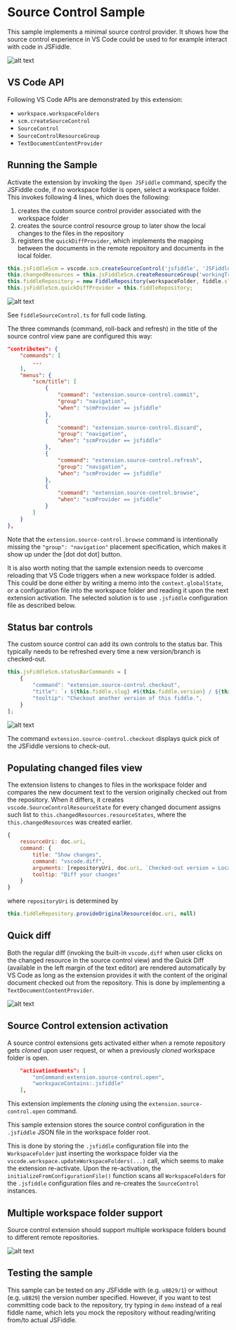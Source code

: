 # Source Control Sample

This sample implements a minimal source control provider. It shows how the source control experience in VS Code could be used to for example interact with code in JSFiddle.

![alt text](resources/images/demo.gif "Extension demo")

## VS Code API

Following VS Code APIs are demonstrated by this extension:

- `workspace.workspaceFolders`
- `scm.createSourceControl`
- `SourceControl`
- `SourceControlResourceGroup`
- `TextDocumentContentProvider`

## Running the Sample

Activate the extension by invoking the `Open JSFiddle` command, specify the JSFiddle code, if no workspace folder is open, select a workspace folder. This invokes following 4 lines, which does the following:

1. creates the custom source control provider associated with the workspace folder
1. creates the source control resource group to later show the local changes to the files in the repository
1. registers the `quickDiffProvider`, which implements the mapping between the documents in the remote repository and documents in the local folder.

```javascript
this.jsFiddleScm = vscode.scm.createSourceControl('jsfiddle', 'JSFiddle #' + fiddle.slug, workspaceFolder.uri);
this.changedResources = this.jsFiddleScm.createResourceGroup('workingTree', 'Changes');
this.fiddleRepository = new FiddleRepository(workspaceFolder, fiddle.slug);
this.jsFiddleScm.quickDiffProvider = this.fiddleRepository;
```

![alt text](resources/images/source_control_view.PNG "Source control view")

See `fiddleSourceControl.ts` for full code listing.

The three commands (command, roll-back and refresh) in the title of the source control view pane are configured this way:

```JSON
"contributes": {
    "commands": [
        ...
    ],
    "menus": {
        "scm/title": [
            {
                "command": "extension.source-control.commit",
                "group": "navigation",
                "when": "scmProvider == jsfiddle"
            },
            {
                "command": "extension.source-control.discard",
                "group": "navigation",
                "when": "scmProvider == jsfiddle"
            },
            {
                "command": "extension.source-control.refresh",
                "group": "navigation",
                "when": "scmProvider == jsfiddle"
            },
            {
                "command": "extension.source-control.browse",
                "when": "scmProvider == jsfiddle"
            }
        ]
    }
},
```

Note that the `extension.source-control.browse` command is intentionally missing the `"group": "navigation"` placement specification, which makes it show up under the [dot dot dot] button.

It is also worth noting that the sample extension needs to overcome reloading that VS Code triggers when a new workspace folder is added. This could be done either by writing a memo into the `context.globalState`, or a configuration file into the workspace folder and reading it upon the next extension activation. The selected solution is to use `.jsfiddle` configuration file as described below.

## Status bar controls

The custom source control can add its own controls to the status bar. This typically needs to be refreshed every time a new version/branch is checked-out.

```javascript
this.jsFiddleScm.statusBarCommands = [
    {
        "command": "extension.source-control.checkout",
        "title": `↕ ${this.fiddle.slug} #${this.fiddle.version} / ${this.latestFiddleVersion}`,
        "tooltip": "Checkout another version of this fiddle.",
    }
];
```

![alt text](resources/images/status_bar.PNG "Status bar integration")

The command `extension.source-control.checkout` displays quick pick of the JSFiddle versions to check-out.

## Populating changed files view

The extension listens to changes to files in the workspace folder and compares the new document text to the version originally checked out from the repository. When it differs, it creates `vscode.SourceControlResourceState` for every changed document assigns such list to `this.changedResources.resourceStates`, where the `this.changedResources` was created earlier.

```javascript
{
    resourceUri: doc.uri,
    command: {
        title: "Show changes",
        command: "vscode.diff",
        arguments: [repositoryUri, doc.uri, `Checked-out version ↔ Local changes`],
        tooltip: "Diff your changes"
    }
}
```

where `repositoryUri` is determined by

```javascript
this.fiddleRepository.provideOriginalResource(doc.uri, null)
```

## Quick diff

Both the regular diff (invoking the built-in `vscode.diff` when user clicks on the changed resource in the source control view) and the Quick Diff (available in the left margin of the text editor) are rendered automatically by VS Code as long as the extension provides it with the content of the original document checked out from the repository. This is done by implementing a `TextDocumentContentProvider`.

![alt text](resources/images/quick_diff.gif "Quick diff")

## Source Control extension activation

A source control extensions gets activated either when a remote repository gets _cloned_
upon user request, or when a previously _cloned_ workspace folder is open.

```JSON
    "activationEvents": [
        "onCommand:extension.source-control.open",
        "workspaceContains:.jsfiddle"
    ],
```

This extension implements the _cloning_ using the `extension.source-control.open` command.

This sample extension stores the source control configuration in the `.jsfiddle` JSON file in the workspace folder root.

This is done by storing the `.jsfiddle` configuration file into the `WorkspaceFolder` just inserting the workspace folder via the `vscode.workspace.updateWorkspaceFolders(...)` call, which seems to make the extension re-activate. Upon the re-activation, the `initializeFromConfigurationFile()` function scans all `WorkspaceFolder`s for the `.jsfiddle` configuration files and re-creates the `SourceControl` instances.

## Multiple workspace folder support

Source control extension should support multiple workspace folders bound to different remote repositories.

![alt text](resources/images/multi-workspace-folder.gif "Multiple workspace folder support")

## Testing the sample

This sample can be tested on any JSFiddle with (e.g. `u8B29/1`) or without (e.g. `u8B29`) the version number specified. However, if you want to test committing code back to the repository, try typing in `demo` instead of a real fiddle name, which lets you mock the repository without reading/writing from/to actual JSFiddle.
